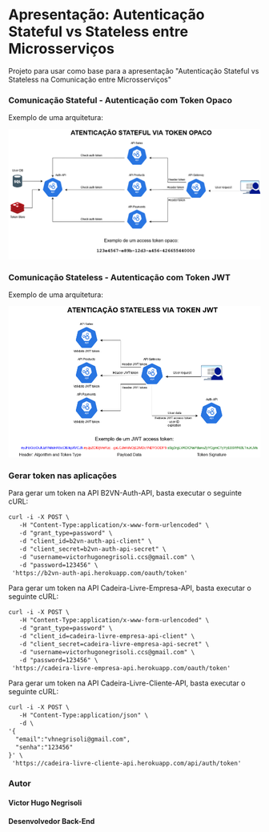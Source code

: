 # Apresentação: Autenticação Stateful vs Stateless entre Microsserviços

Projeto para usar como base para a apresentação "Autenticação Stateful vs Stateless na Comunicação entre Microsserviços"

### Comunicação Stateful - Autenticação com Token Opaco

Exemplo de uma arquitetura:

![](https://github.com/vhnegrisoli/apresentacao-autenticacao-microsservicos/blob/main/imagens/Arquitetura%20Token%20Opaco.png)

### Comunicação Stateless - Autenticação com Token JWT

Exemplo de uma arquitetura:

![](https://github.com/vhnegrisoli/apresentacao-autenticacao-microsservicos/blob/main/imagens/Autentica%C3%A7%C3%A3o%20Token%20JWT.png)

### Gerar token nas aplicações

Para gerar um token na API B2VN-Auth-API, basta executar o seguinte cURL:

```shell
curl -i -X POST \
   -H "Content-Type:application/x-www-form-urlencoded" \
   -d "grant_type=password" \
   -d "client_id=b2vn-auth-api-client" \
   -d "client_secret=b2vn-auth-api-secret" \
   -d "username=victorhugonegrisoli.ccs@gmail.com" \
   -d "password=123456" \
 'https://b2vn-auth-api.herokuapp.com/oauth/token'
```

Para gerar um token na API Cadeira-Livre-Empresa-API, basta executar o seguinte cURL:

```shell
curl -i -X POST \
   -H "Content-Type:application/x-www-form-urlencoded" \
   -d "grant_type=password" \
   -d "client_id=cadeira-livre-empresa-api-client" \
   -d "client_secret=cadeira-livre-empresa-api-secret" \
   -d "username=victorhugonegrisoli.ccs@gmail.com" \
   -d "password=123456" \
 'https://cadeira-livre-empresa-api.herokuapp.com/oauth/token'
 ```
 
Para gerar um token na API Cadeira-Livre-Cliente-API, basta executar o seguinte cURL:

```shell
curl -i -X POST \
   -H "Content-Type:application/json" \
   -d \
'{
  "email":"vhnegrisoli@gmail.com",
  "senha":"123456"
}' \
 'https://cadeira-livre-cliente-api.herokuapp.com/api/auth/token'
```

### Autor

#### Victor Hugo Negrisoli
#### Desenvolvedor Back-End
